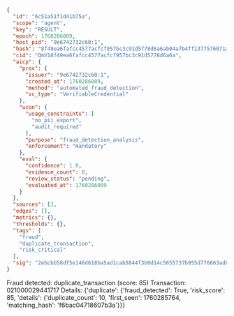 ```json
{
  "id": "6c51a51f1d41b75a",
  "scope": "agent",
  "key": "RESULT",
  "epoch": 1760286009,
  "host_pid": "9e6742732c60:1",
  "hash": "8f49ea6fafcc4577acfcf957bc3c91d5778d6a6ab04a7b4ff1377576071ac85e",
  "cid": "QmV18f49ea6fafcc4577acfcf957bc3c91d5778d6a6a",
  "aicp": {
    "prov": {
      "issuer": "9e6742732c60:1",
      "created_at": 1760286009,
      "method": "automated_fraud_detection",
      "vc_type": "VerifiableCredential"
    },
    "ucon": {
      "usage_constraints": [
        "no_pii_export",
        "audit_required"
      ],
      "purpose": "fraud_detection_analysis",
      "enforcement": "mandatory"
    },
    "eval": {
      "confidence": 1.0,
      "evidence_count": 0,
      "review_status": "pending",
      "evaluated_at": 1760286009
    }
  },
  "sources": [],
  "edges": [],
  "metrics": {},
  "thresholds": {},
  "tags": [
    "fraud",
    "duplicate_transaction",
    "risk_critical"
  ],
  "sig": "2ebcbb58df5e146d618ba5ad1cab5844f3b0d14c5655737b955d776663ad8d1f"
}
```

Fraud detected: duplicate_transaction (score: 85)
Transaction: 021000029441717
Details: {'duplicate': {'fraud_detected': True, 'risk_score': 85, 'details': {'duplicate_count': 10, 'first_seen': 1760285764, 'matching_hash': 'f6bac04718607b3a'}}}